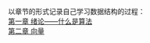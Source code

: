 以章节的形式记录自己学习数据结构的过程：<br>
[第一章 绪论——什么是算法](chapter01/Chapter01.md)<br>
[第二章 向量](chapter02/chapter02.md)<br>